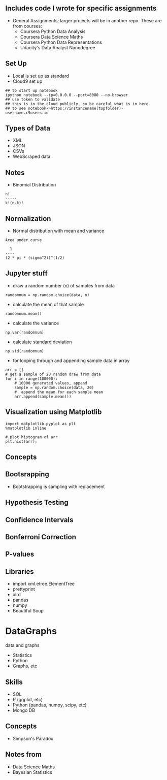 ## Includes code I wrote for specific assignments 

- General Assignments; larger projects will be in another repo.
  These are from courses: 
  - Coursera Python Data Analysis 
  - Coursera Data Science Maths
  - Coursera Python Data Representations
  - Udacity's Data Analyst Nanodegree

## Set Up
- Local is set up as standard
- Cloud9 set up

```
## to start up notebook
ipython notebook --ip=0.0.0.0 --port=8080 --no-browser
## use token to validate
## this is in the cloud publicly, so be careful what is in here
## to see notebook->https://instancename(topfolder)-username.c9users.io
```
## Types of Data
- XML
- JSON
- CSVs
- WebScraped data

## Notes
- Binomial Distribution
```
n!
-----
k!(n-k)!
```

## Normalization

- Normal distribution with mean and variance 
```
Area under curve

  1
----
(2 * pi * (sigma^2))^(1/2)
```

## Jupyter stuff

- draw a random number (n) of samples from data

```
randomnum = np.random.choice(data, n)
```

- calculate the mean of that sample

```
randomnum.mean()
```

- calculate the variance

```
np.var(randomnum)
```

- calculate standard deviation

```
np.std(randomnum)
```

- for looping through and appending sample data in array

```
arr = []
# get a sample of 20 random draw from data
for i in range(100000): 
    # 10000 generated values, append
    sample = np.random.choice(data, 20)
    #  append the mean for each sample mean
    arr.append(sample.mean()) 
```

## Visualization using Matplotlib

```
import matplotlib.pyplot as plt
%matplotlib inline

# plot histogram of arr
plt.hist(arr);
```
## Concepts

## Bootsrapping 
- Bootstrapping is sampling with replacement

## Hypothesis Testing

## Confidence Intervals

## Bonferroni Correction

## P-values 


## Libraries
- import xml.etree.ElementTree
- prettyprint
- xlrd
- pandas
- numpy
- Beautiful Soup

# DataGraphs
data and graphs

- Statistics
- Python
- Graphs, etc

## Skills

- SQL 
- R (ggplot, etc)
- Python (pandas, numpy, scipy, etc)
- Mongo DB

## Concepts

- Simpson's Paradox 

## Notes from 

- Data Science Maths
- Bayesian Statistics


